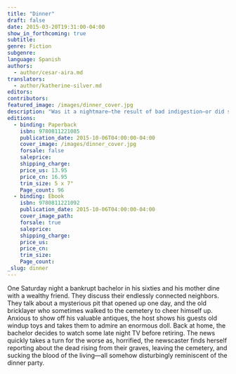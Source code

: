 ```yaml
---
title: "Dinner"
draft: false
date: 2015-03-20T19:31:00-04:00
show_in_forthcoming: true
subtitle:
genre: Fiction
subgenre:
language: Spanish
authors:
  - author/cesar-aira.md
translators:
  - author/katherine-silver.md
editors:
contributors:
featured_image: /images/dinner_cover.jpg
description: "Was it a nightmare–the result of bad indigestion–or did something truly scary happen after dinner in the Argentine town of Coronel Pringles? "
editions:
  - binding: Paperback
    isbn: 9780811221085
    publication_date: 2015-10-06T04:00:00-04:00
    cover_image: /images/dinner_cover.jpg
    forsale: false
    saleprice:
    shipping_charge:
    price_us: 13.95
    price_cn: 16.95
    trim_size: 5 x 7"
    Page_count: 96
  - binding: Ebook
    isbn: 9780811221092
    publication_date: 2015-10-06T04:00:00-04:00
    cover_image_path:
    forsale: true
    saleprice:
    shipping_charge:
    price_us:
    price_cn:
    trim_size:
    Page_count:
_slug: dinner
---
```


One Saturday night a bankrupt bachelor in his sixties and his mother dine with a wealthy friend. They discuss their endlessly connected neighbors. They talk about a mysterious pit that opened up one day, and the old bricklayer who sometimes walked to the cemetery to cheer himself up. Anxious to show off his valuable antiques, the host shows his guests old windup toys and takes them to admire an enormous doll. Back at home, the bachelor decides to watch some late night TV before retiring. The news quickly takes a turn for the worse as, horrified, the newscaster finds herself reporting about the dead rising from their graves, leaving the cemetery, and sucking the blood of the living—all somehow disturbingly reminiscent of the dinner party.

